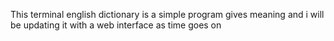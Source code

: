 This terminal english dictionary is a simple program gives meaning and i will be updating it with a web interface as time goes on
